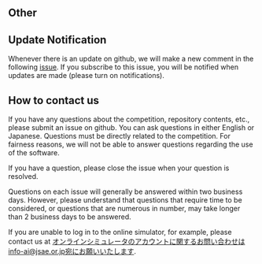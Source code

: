## Other

## Update Notification
Whenever there is an update on github, we will make a new comment in the following [issue](dokka). If you subscribe to this issue, you will be notified when updates are made (please turn on notifications). 

## How to contact us
If you have any questions about the competition, repository contents, etc., please submit an issue on github. You can ask questions in either English or Japanese. Questions must be directly related to the competition. For fairness reasons, we will not be able to answer questions regarding the use of the software.  

If you have a question, please close the issue when your question is resolved.  
  
Questions on each issue will generally be answered within two business days. However, please understand that questions that require time to be considered, or questions that are numerous in number, may take longer than 2 business days to be answered.  
  
If you are unable to log in to the online simulator, for example, please contact us at オンラインシミュレータのアカウントに関するお問い合わせはinfo-ai@jsae.or.jp宛にお願いいたします.
